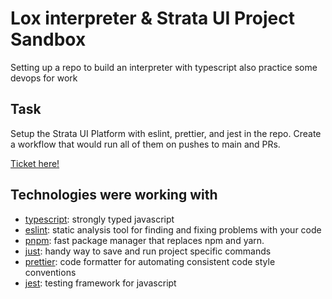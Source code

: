 # Lox interpreter & Strata UI Project Sandbox

Setting up a repo to build an interpreter with typescript
also practice some devops for work

## Task

Setup the Strata UI Platform with eslint, prettier, and jest in the repo. Create a workflow that would run all of them on pushes to main and PRs.

[Ticket here!](https://strataresearch.atlassian.net/jira/software/projects/SUP/boards/16?selectedIssue=SUP-31)

## Technologies were working with

- [typescript](https://www.typescriptlang.org/docs/handbook/typescript-in-5-minutes.html): strongly typed javascript
- [eslint](https://eslint.org/docs/latest/use/getting-started): static analysis tool for finding and fixing problems with your code
- [pnpm](https://pnpm.io/motivation): fast package manager that replaces npm and yarn.
- [just](https://just.systems/man/en/): handy way to save and run project specific commands
- [prettier](https://prettier.io/docs/en/index.html): code formatter for automating consistent code style conventions
- [jest](https://jestjs.io/docs/getting-started): testing framework for javascript
